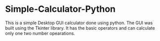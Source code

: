 # Simple-Calculator-Python

This is a simple Desktop GUI calculator done using python. The GUI was built using the Tkinter library. It has the basic operators and can calculate only one two number opearations. 
